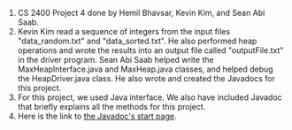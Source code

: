 1. CS 2400 Project 4 done by Hemil Bhavsar, Kevin Kim, and Sean Abi Saab.
2. Kevin Kim read a sequence of integers from the input files "data_random.txt" and "data_sorted.txt". He also performed heap operations and wrote the results into an output file called "outputFile.txt" in the driver program. Sean Abi Saab helped write the MaxHeapInterface.java and MaxHeap.java classes, and helped debug the HeapDriver.java class. He also wrote and created the Javadocs for this project.
3. For this project, we used Java interface. We also have included Javadoc that briefly explains all the methods for this project.
4. Here is the link to [the Javadoc's start page](https://codingtillwedie.github.io/Project-4/package-summary.html).

